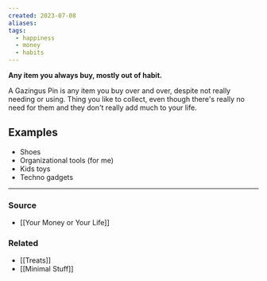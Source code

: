 ```yaml
---
created: 2023-07-08
aliases: 
tags:
  - happiness
  - money
  - habits
---
```

**Any item you always buy, mostly out of habit.**

A Gazingus Pin is any item you buy over and over, despite not really needing or using. Thing you like to collect, even though there's really no need for them and they don't really add much to your life.

## Examples

- Shoes
- Organizational tools (for me)
- Kids toys
- Techno gadgets

---

### Source
- [[Your Money or Your Life]]

### Related
- [[Treats]] 
- [[Minimal Stuff]]
